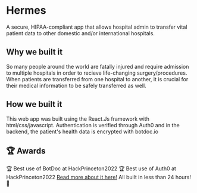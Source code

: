 # Hermes
A secure, HIPAA-compliant app that allows hospital admin to transfer vital patient data to other domestic and/or international hospitals.

## Why we built it
So many people around the world are fatally injured and require admission to multiple hospitals in order to recieve life-changing surgery/procedures. When patients are transferred from one hospital to another, it is crucial for their medical information to be safely transferred as well.

## How we built it
This web app was built using the React.Js framework with html/css/javascript. Authentication is verified through Auth0 and in the backend, the patient's health data is encrypted with botdoc.io

## 🏆 Awards
🏆 Best use of BotDoc at HackPrinceton2022
🏆 Best use of Auth0 at HackPrinceton2022
[Read more about it here!](https://devpost.com/software/hermes-uokf0g?ref_content=user-portfolio&ref_feature=in_progress)
All built in less than 24 hours! 🎉
